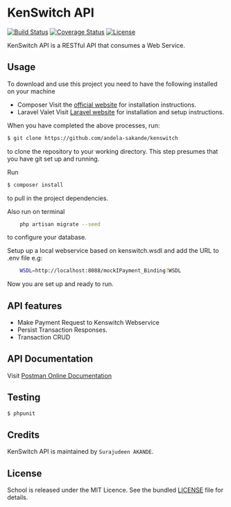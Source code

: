 # KenSwitch API

[![Build Status](https://travis-ci.org/andela-sakande/kenswitch.svg?branch=master)](https://travis-ci.org/andela-sakande/kenswitch)
[![Coverage Status](https://coveralls.io/repos/github/andela-sakande/kenswitch/badge.svg)](https://coveralls.io/github/andela-sakande/kenswitch)
[![License](http://img.shields.io/:license-mit-blue.svg)](https://github.com/andela-sakande/PotatoORM/blob/master/LICENSE)

KenSwitch API is a RESTful API that consumes a Web Service.
## Usage

To download and use this project you need to have the following installed on your machine

- Composer
  Visit the [official website](https://getcomposer.org/doc/00-intro.md) for installation instructions.
- Laravel Valet
  Visit [Laravel website](https://laravel.com/docs/5.5/valet) for installation and setup instructions.

When you have completed the above processes, run:

```bash
$ git clone https://github.com/andela-sakande/kenswitch
`````
to clone the repository to your working directory. This step presumes that you have git set up and running.

Run

```bash
$ composer install
```
to pull in the project dependencies.

Also run on terminal
```bash
    php artisan migrate --seed
```
to configure your database.

Setup up a local webservice based on kenswitch.wsdl and add the URL to .env file e.g:
```bash
    WSDL=http://localhost:8088/mockIPayment_Binding?WSDL
```
Now you are set up and ready to run.

## API features
- Make Payment Request to Kenswitch Webservice
- Persist Transaction Responses.
- Transaction CRUD


## API Documentation

Visit [Postman Online Documentation](https://documenter.getpostman.com/view/693355/kenswitch/71FVqMq#85a02e91-9ba0-c9f9-61bd-b93921faef4f)

## Testing

``` bash
$ phpunit
```

## Credits

KenSwitch API is maintained by `Surajudeen AKANDE`.

## License

School is released under the MIT Licence. See the bundled [LICENSE](LICENSE.md) file for details.